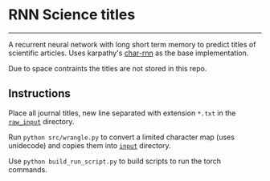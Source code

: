 # RNN Science titles
--------------------------------
A recurrent neural network with long short term memory to predict titles of scientific articles. Uses karpathy's [char-rnn](https://github.com/karpathy/char-rnn) as the base implementation. 

Due to space contraints the titles are not stored in this repo.

## Instructions

Place all journal titles, new line separated with extension `*.txt` in the [`raw_input`](/raw_input) directory.

Run `python src/wrangle.py` to convert a limited character map (uses unidecode) and copies them into [`input`](/input) directory.

Use `python build_run_script.py` to build scripts to run the torch commands.






